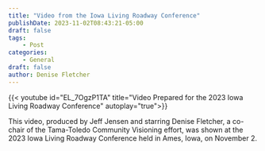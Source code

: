 ```yaml
---
title: "Video from the Iowa Living Roadway Conference"
publishDate: 2023-11-02T08:43:21-05:00
draft: false
tags:
    - Post
categories:
    - General
draft: false
author: Denise Fletcher
---
```


{{< youtube id="EL_7OgzP1TA" title="Video Prepared for the 2023 Iowa Living Roadway Conference" autoplay="true">}}

This video, produced by Jeff Jensen and starring Denise Fletcher, a co-chair of the Tama-Toledo Community Visioning effort, was shown at the 2023 Iowa Living Roadway Conference held in Ames, Iowa, on November 2.   



